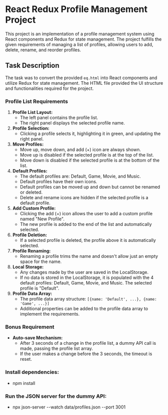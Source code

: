 # React Redux Profile Management Project

This project is an implementation of a profile management system using React components and Redux for state management. The project fulfills the given requirements of managing a list of profiles, allowing users to add, delete, rename, and reorder profiles.

## Task Description

The task was to convert the provided `eq.html` into React components and utilize Redux for state management. The HTML file provided the UI structure and functionalities required for the project.

### Profile List Requirements

1. **Profile List Layout:**
   - The left panel contains the profile list.
   - The right panel displays the selected profile name.
2. **Profile Selection:**
   - Clicking a profile selects it, highlighting it in green, and updating the right panel.
3. **Move Profiles:**
   - Move up, move down, and add (+) icon are always shown.
   - Move up is disabled if the selected profile is at the top of the list.
   - Move down is disabled if the selected profile is at the bottom of the list.
4. **Default Profiles:**
   - The default profiles are: Default, Game, Movie, and Music.
   - Default profiles have their own icons.
   - Default profiles can be moved up and down but cannot be renamed or deleted.
   - Delete and rename icons are hidden if the selected profile is a default profile.
5. **Add Custom Profile:**
   - Clicking the add (+) icon allows the user to add a custom profile named "New Profile".
   - The new profile is added to the end of the list and automatically selected.
6. **Profile Deletion:**
   - If a selected profile is deleted, the profile above it is automatically selected.
7. **Profile Renaming:**
   - Renaming a profile trims the name and doesn't allow just an empty space for the name.
8. **Local Storage:**
   - Any changes made by the user are saved in the LocalStorage.
   - If no data is stored in the LocalStorage, it is populated with the 4 default profiles: Default, Game, Movie, and Music. The selected profile is "Default".
9. **Profile Data Array:**
   - The profile data array structure: `[{name: 'Default', ...}, {name: 'Game', ...}]`
   - Additional properties can be added to the profile data array to implement the requirements.

### Bonus Requirement

- **Auto-save Mechanism:**
  - After 3 seconds of a change in the profile list, a dummy API call is made, passing the profile list array.
  - If the user makes a change before the 3 seconds, the timeout is reset.

### Install dependencies:

- npm install

### Run the JSON server for the dummy API:

- npx json-server --watch data/profiles.json --port 3001
